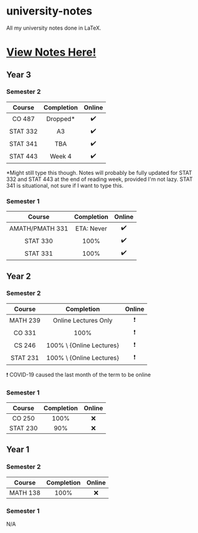 # university-notes
All my university notes done in LaTeX.

# [View Notes Here!](https://hextical.github.io/university-notes/)

## Year 3
### Semester 2
|  Course  | Completion |       Online       |
| :------: | :--------: | :----------------: |
|  CO 487  |  Dropped*  | :heavy_check_mark: |
| STAT 332 |     A3     | :heavy_check_mark: |
| STAT 341 |    TBA     | :heavy_check_mark: |
| STAT 443 |   Week 4   | :heavy_check_mark: |

*Might still type this though. Notes will
probably be fully updated for STAT 332 and STAT 443 at the end of
reading week, provided I'm not lazy. STAT 341
is situational, not sure if I want to type this.

### Semester 1
|     Course      | Completion |       Online       |
| :-------------: | :--------: | :----------------: |
| AMATH/PMATH 331 | ETA: Never | :heavy_check_mark: |
|    STAT 330     |    100%    | :heavy_check_mark: |
|    STAT 331     |    100%    | :heavy_check_mark: |

## Year 2
### Semester 2
|  Course  |        Completion        |          Online          |
| :------: | :----------------------: | :----------------------: |
| MATH 239 |   Online Lectures Only   | :heavy_exclamation_mark: |
|  CO 331  |           100%           | :heavy_exclamation_mark: |
|  CS 246  | 100% \ {Online Lectures} | :heavy_exclamation_mark: |
| STAT 231 | 100% \ {Online Lectures} | :heavy_exclamation_mark: |

:heavy_exclamation_mark: COVID-19 caused the last month of the term to be online

### Semester 1
|  Course  | Completion | Online |
| :------: | :--------: | :----: |
|  CO 250  |    100%    |  :x:   |
| STAT 230 |    90%     |  :x:   |

## Year 1
### Semester 2
|  Course  | Completion | Online |
| :------: | :--------: | :----: |
| MATH 138 |    100%    |  :x:   |

### Semester 1
N/A
